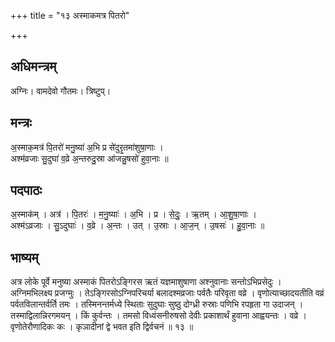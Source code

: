 +++
title = "१३ अस्माकमत्र पितरो"

+++
## अधिमन्त्रम्
अग्निः। वामदेवो गौतमः। त्रिष्टुप्।

## मन्त्रः
अ॒स्माक॒मत्र॑ पि॒तरो॑ मनु॒ष्या॑ अ॒भि प्र से॑दुरृ॒तमा॑शुषा॒णाः ।  
अश्म॑व्रजाः सु॒दुघा॑ व॒व्रे अ॒न्तरुदु॒स्रा आ॑जन्नु॒षसो॑ हुवा॒नाः ॥

## पदपाठः
अ॒स्माक॑म् । अत्र॑ । पि॒तरः॑ । म॒नु॒ष्याः॑ । अ॒भि । प्र । से॒दुः॒ । ऋ॒तम् । आ॒शु॒षा॒णाः ।  
अश्म॑ऽव्रजाः । सु॒ऽदुघाः॑ । व॒व्रे । अ॒न्तः । उत् । उ॒स्राः । आ॒ज॒न् । उ॒षसः॑ । हु॒वा॒नाः ॥

## भाष्यम्
अत्र लोके पूर्वे मनुष्या अस्माकं पितरोऽङ्गिरस ऋतं यज्ञमाशुषाणा अश्नुवानाः सन्तोऽभिप्रसेदुः । अग्निमभिलक्ष्य प्रजग्मुः । तेऽङ्गिरसोऽग्निपरिचर्या बलादश्मव्रजाः पर्वतैः परिवृता वव्रे । वृणोत्याच्छादयतीति वव्रं पर्वतविलान्तर्वर्ति तमः । तस्मिनन्तर्मध्ये स्थिताः सुदुघाः सुष्ठु दोग्ध्री रुस्राः पणिभि रपहृता गा उदाजन् । तस्माद्विलान्निरगमयन् । किं कुर्वन्तः । तमसो विध्वंसनीरुषसो देवीः प्रकाशार्थं हुवाना आह्वयन्तः । वव्रे । वृणोतेरौणादिकः कः । कृञादीनां द्वे भवत इति द्विर्वचनं ॥ १३ ॥
